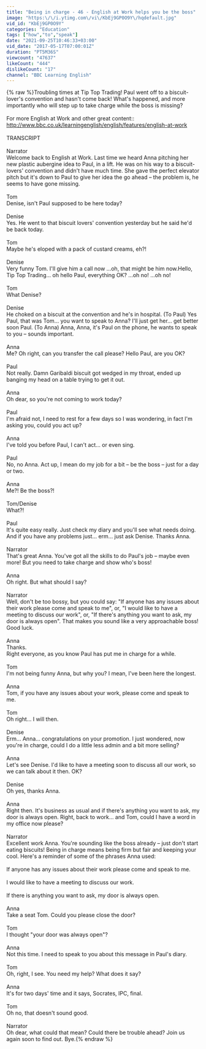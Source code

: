```yaml
---
title: "Being in charge - 46 - English at Work helps you be the boss"
image: "https:\/\/i.ytimg.com\/vi\/KbEj9GP0O9Y\/hqdefault.jpg"
vid_id: "KbEj9GP0O9Y"
categories: "Education"
tags: ["how","to","speak"]
date: "2021-09-25T10:46:33+03:00"
vid_date: "2017-05-17T07:00:01Z"
duration: "PT5M36S"
viewcount: "47637"
likeCount: "444"
dislikeCount: "17"
channel: "BBC Learning English"
---
```

{% raw %}Troubling times at Tip Top Trading! Paul went off to a biscuit-lover's convention and hasn't come back! What's happened, and more importantly who will step up to take charge while the boss is missing?<br /><br />For more English at Work and other great content:: <a rel="nofollow" target="blank" href="http://www.bbc.co.uk/learningenglish/english/features/english-at-work">http://www.bbc.co.uk/learningenglish/english/features/english-at-work</a><br /><br />TRANSCRIPT<br /><br />Narrator<br />Welcome back to English at Work. Last time we heard Anna pitching her new plastic aubergine idea to Paul, in a lift. He was on his way to a biscuit- lovers' convention and didn't have much time. She gave the perfect elevator pitch but it's down to Paul to give her idea the go ahead – the problem is, he seems to have gone missing.<br /><br />Tom<br />Denise, isn't Paul supposed to be here today?<br /><br />Denise<br />Yes. He went to that biscuit lovers' convention yesterday but he said he'd be back today.<br /><br />Tom<br />Maybe he's eloped with a pack of custard creams, eh?!<br /><br />Denise<br />Very funny Tom. I'll give him a call now …oh, that might be him now.Hello, Tip Top Trading… oh hello Paul, everything OK? ...oh no! ...oh no!<br /><br />Tom<br />What Denise?<br /><br />Denise<br />He choked on a biscuit at the convention and he's in hospital. (To Paul) Yes Paul, that was Tom… you want to speak to Anna? I'll just get her… get better soon Paul. (To Anna) Anna, Anna, it's Paul on the phone, he wants to speak to you – sounds important.<br /><br />Anna<br />Me? Oh right, can you transfer the call please? Hello Paul, are you OK?<br /><br />Paul<br />Not really. Damn Garibaldi biscuit got wedged in my throat, ended up banging my head on a table trying to get it out.<br /><br />Anna<br />Oh dear, so you're not coming to work today?<br /><br />Paul<br />I'm afraid not, I need to rest for a few days so I was wondering, in fact I'm asking you, could you act up?<br /><br />Anna<br />I've told you before Paul, I can't act… or even sing.<br /><br />Paul<br />No, no Anna. Act up, I mean do my job for a bit – be the boss – just for a day or two.<br /><br />Anna<br />Me?! Be the boss?!<br /><br />Tom/Denise<br />What?!<br /><br />Paul<br />It's quite easy really. Just check my diary and you'll see what needs doing. And if you have any problems just… erm… just ask Denise. Thanks Anna.<br /><br />Narrator<br />That's great Anna. You've got all the skills to do Paul's job – maybe even more! But you need to take charge and show who's boss!<br /><br />Anna<br />Oh right. But what should I say?<br /><br />Narrator<br />Well, don't be too bossy, but you could say: &quot;If anyone has any issues about their work please come and speak to me&quot;, or, &quot;I would like to have a meeting to discuss our work&quot;, or, &quot;If there's anything you want to ask, my door is always open&quot;. That makes you sound like a very approachable boss! Good luck.<br /><br />Anna<br />Thanks.<br />Right everyone, as you know Paul has put me in charge for a while.<br /><br />Tom<br />I'm not being funny Anna, but why you? I mean, I've been here the longest.<br /><br />Anna<br />Tom, if you have any issues about your work, please come and speak to me.<br /><br />Tom<br />Oh right… I will then.<br /><br />Denise<br />Erm… Anna… congratulations on your promotion. I just wondered, now you're in charge, could I do a little less admin and a bit more selling?<br /><br />Anna<br />Let's see Denise. I'd like to have a meeting soon to discuss all our work, so we can talk about it then. OK?<br /><br />Denise<br />Oh yes, thanks Anna.<br /><br />Anna<br />Right then. It's business as usual and if there's anything you want to ask, my door is always open. Right, back to work… and Tom, could I have a word in my office now please?<br /><br />Narrator<br />Excellent work Anna. You're sounding like the boss already – just don't start eating biscuits! Being in charge means being firm but fair and keeping your cool. Here's a reminder of some of the phrases Anna used:<br /><br />If anyone has any issues about their work please come and speak to me.<br /><br />I would like to have a meeting to discuss our work.<br /><br />If there is anything you want to ask, my door is always open.<br /><br />Anna<br />Take a seat Tom. Could you please close the door?<br /><br />Tom<br />I thought &quot;your door was always open&quot;?<br /><br />Anna<br />Not this time. I need to speak to you about this message in Paul's diary.  <br /><br />Tom<br />Oh, right, I see. You need my help? What does it say?<br /><br />Anna<br />It's for two days' time and it says, Socrates, IPC, final.<br /><br />Tom<br />Oh no, that doesn't sound good.<br /><br />Narrator<br />Oh dear, what could that mean? Could there be trouble ahead? Join us again soon to find out. Bye.{% endraw %}
